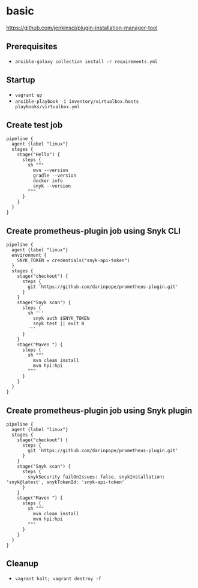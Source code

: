 # basic

https://github.com/jenkinsci/plugin-installation-manager-tool

## Prerequisites

* `ansible-galaxy collection install -r requirements.yml`

## Startup

* `vagrant up`
* `ansible-playbook -i inventory/virtualbox.hosts playbooks/virtualbox.yml`

## Create test job

```
pipeline {
  agent {label "linux"}
  stages {
    stage("Hello") {
      steps {
        sh """
          mvn --version
          gradle --version
          docker info
          snyk --version
        """
      }
    }
  }
}
```
## Create prometheus-plugin job using Snyk CLI

```
pipeline {
  agent {label "linux"}
  environment {
    SNYK_TOKEN = credentials("snyk-api-token")
  }
  stages {
    stage("checkout") {
      steps {
        git 'https://github.com/darinpope/prometheus-plugin.git'
      }
    }
    stage("Snyk scan") {
      steps {
        sh '''
          snyk auth $SNYK_TOKEN
          snyk test || exit 0
        '''
      }
    }
    stage("Maven ") {
      steps {
        sh """
          mvn clean install
          mvn hpi:hpi
        """
      }
    }
  }
}
```

## Create prometheus-plugin job using Snyk plugin

```
pipeline {
  agent {label "linux"}
  stages {
    stage("checkout") {
      steps {
        git 'https://github.com/darinpope/prometheus-plugin.git'
      }
    }
    stage("Snyk scan") {
      steps {
        snykSecurity failOnIssues: false, snykInstallation: 'snyk@latest', snykTokenId: 'snyk-api-token'
      }
    }
    stage("Maven ") {
      steps {
        sh """
          mvn clean install
          mvn hpi:hpi
        """
      }
    }
  }
}
```

## Cleanup

* `vagrant halt; vagrant destroy -f`
